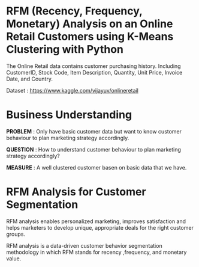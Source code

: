 # RFM (Recency, Frequency, Monetary) Analysis on an Online Retail Customers using K-Means Clustering with Python

The Online Retail data contains customer purchasing history. Including CustomerID, Stock Code, Item Description, Quantity, Unit Price, Invoice Date, and Country.

Dataset : https://www.kaggle.com/vijayuv/onlineretail

# Business Understanding
**PROBLEM** : Only have basic customer data but want to know customer behaviour to plan marketing strategy accordingly.

**QUESTION** : How to understand customer behaviour to plan marketing strategy accordingly?

**MEASURE** : A well clustered customer basen on basic data that we have.

# RFM Analysis for Customer Segmentation
RFM analysis enables personalized marketing, improves satisfaction and helps marketers to develop unique, appropriate deals for the right customer groups.

RFM analysis is a data-driven customer behavior segmentation methodology in which RFM stands for recency ,frequency, and monetary value.
